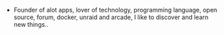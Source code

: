 - Founder of alot apps, lover of technology, programming language, open source, forum, docker, unraid and arcade, I like to discover and learn new things..
  <br>









